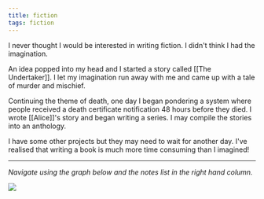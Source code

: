 ```yaml
---
title: fiction
tags: fiction
---
```


I never thought I would be interested in writing fiction. I didn't think I had the imagination.

An idea popped into my head and I started a story called [[The Undertaker]]. I let my imagination run away with me and came up with a tale of murder and mischief.

Continuing the theme of death, one day I began pondering a system where people received a death certificate notification 48 hours before they died. I wrote [[Alice]]'s story and began writing a series. I may compile the stories into an anthology.

I have some other projects but they may need to wait for another day. I've realised that writing a book is much more time consuming than I imagined!

---

*Navigate using the graph below and the notes list in the right hand column.*

![](https://source.unsplash.com/NZNFY_g6ong/1900x1200)
